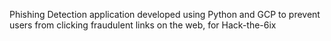 Phishing Detection application developed using Python and GCP to prevent users from clicking fraudulent links on the web, for Hack-the-6ix
